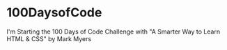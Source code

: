 # 100DaysofCode
I'm Starting the 100 Days of Code Challenge with "A Smarter Way to Learn HTML &amp; CSS" by Mark Myers
